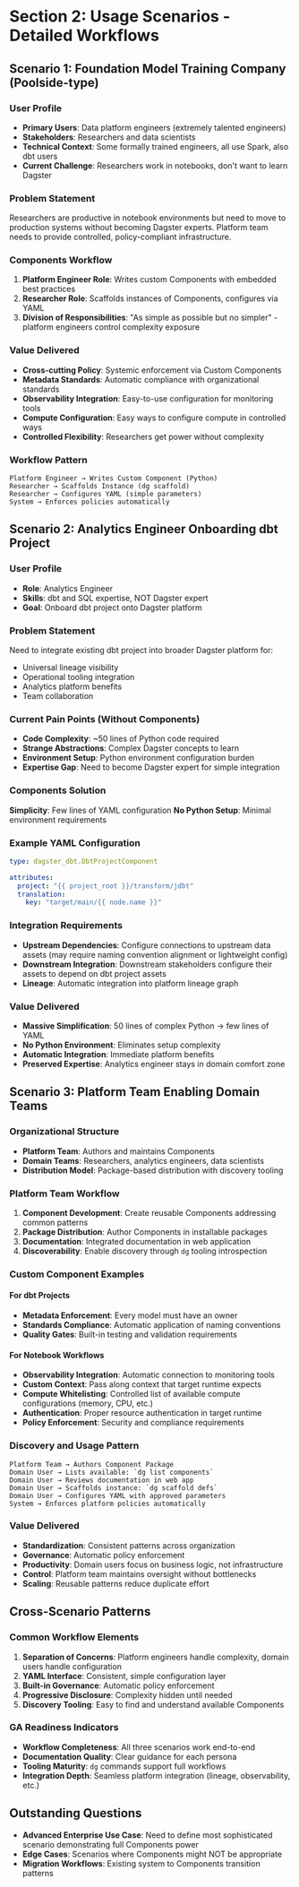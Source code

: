 # Section 2: Usage Scenarios - Detailed Workflows

## Scenario 1: Foundation Model Training Company (Poolside-type)

### User Profile

- **Primary Users**: Data platform engineers (extremely talented engineers)
- **Stakeholders**: Researchers and data scientists
- **Technical Context**: Some formally trained engineers, all use Spark, also dbt users
- **Current Challenge**: Researchers work in notebooks, don't want to learn Dagster

### Problem Statement

Researchers are productive in notebook environments but need to move to production systems without becoming Dagster experts. Platform team needs to provide controlled, policy-compliant infrastructure.

### Components Workflow

1. **Platform Engineer Role**: Writes custom Components with embedded best practices
2. **Researcher Role**: Scaffolds instances of Components, configures via YAML
3. **Division of Responsibilities**: "As simple as possible but no simpler" - platform engineers control complexity exposure

### Value Delivered

- **Cross-cutting Policy**: Systemic enforcement via Custom Components
- **Metadata Standards**: Automatic compliance with organizational standards
- **Observability Integration**: Easy-to-use configuration for monitoring tools
- **Compute Configuration**: Easy ways to configure compute in controlled ways
- **Controlled Flexibility**: Researchers get power without complexity

### Workflow Pattern

```
Platform Engineer → Writes Custom Component (Python)
Researcher → Scaffolds Instance (dg scaffold)
Researcher → Configures YAML (simple parameters)
System → Enforces policies automatically
```

## Scenario 2: Analytics Engineer Onboarding dbt Project

### User Profile

- **Role**: Analytics Engineer
- **Skills**: dbt and SQL expertise, NOT Dagster expert
- **Goal**: Onboard dbt project onto Dagster platform

### Problem Statement

Need to integrate existing dbt project into broader Dagster platform for:

- Universal lineage visibility
- Operational tooling integration
- Analytics platform benefits
- Team collaboration

### Current Pain Points (Without Components)

- **Code Complexity**: ~50 lines of Python code required
- **Strange Abstractions**: Complex Dagster concepts to learn
- **Environment Setup**: Python environment configuration burden
- **Expertise Gap**: Need to become Dagster expert for simple integration

### Components Solution

**Simplicity**: Few lines of YAML configuration
**No Python Setup**: Minimal environment requirements

### Example YAML Configuration

```yaml
type: dagster_dbt.DbtProjectComponent

attributes:
  project: "{{ project_root }}/transform/jdbt"
  translation:
    key: "target/main/{{ node.name }}"
```

### Integration Requirements

- **Upstream Dependencies**: Configure connections to upstream data assets (may require naming convention alignment or lightweight config)
- **Downstream Integration**: Downstream stakeholders configure their assets to depend on dbt project assets
- **Lineage**: Automatic integration into platform lineage graph

### Value Delivered

- **Massive Simplification**: 50 lines of complex Python → few lines of YAML
- **No Python Environment**: Eliminates setup complexity
- **Automatic Integration**: Immediate platform benefits
- **Preserved Expertise**: Analytics engineer stays in domain comfort zone

## Scenario 3: Platform Team Enabling Domain Teams

### Organizational Structure

- **Platform Team**: Authors and maintains Components
- **Domain Teams**: Researchers, analytics engineers, data scientists
- **Distribution Model**: Package-based distribution with discovery tooling

### Platform Team Workflow

1. **Component Development**: Create reusable Components addressing common patterns
2. **Package Distribution**: Author Components in installable packages
3. **Documentation**: Integrated documentation in web application
4. **Discoverability**: Enable discovery through `dg` tooling introspection

### Custom Component Examples

#### For dbt Projects

- **Metadata Enforcement**: Every model must have an owner
- **Standards Compliance**: Automatic application of naming conventions
- **Quality Gates**: Built-in testing and validation requirements

#### For Notebook Workflows

- **Observability Integration**: Automatic connection to monitoring tools
- **Custom Context**: Pass along context that target runtime expects
- **Compute Whitelisting**: Controlled list of available compute configurations (memory, CPU, etc.)
- **Authentication**: Proper resource authentication in target runtime
- **Policy Enforcement**: Security and compliance requirements

### Discovery and Usage Pattern

```
Platform Team → Authors Component Package
Domain User → Lists available: `dg list components`
Domain User → Reviews documentation in web app
Domain User → Scaffolds instance: `dg scaffold defs`
Domain User → Configures YAML with approved parameters
System → Enforces platform policies automatically
```

### Value Delivered

- **Standardization**: Consistent patterns across organization
- **Governance**: Automatic policy enforcement
- **Productivity**: Domain users focus on business logic, not infrastructure
- **Control**: Platform team maintains oversight without bottlenecks
- **Scaling**: Reusable patterns reduce duplicate effort

## Cross-Scenario Patterns

### Common Workflow Elements

1. **Separation of Concerns**: Platform engineers handle complexity, domain users handle configuration
2. **YAML Interface**: Consistent, simple configuration layer
3. **Built-in Governance**: Automatic policy enforcement
4. **Progressive Disclosure**: Complexity hidden until needed
5. **Discovery Tooling**: Easy to find and understand available Components

### GA Readiness Indicators

- **Workflow Completeness**: All three scenarios work end-to-end
- **Documentation Quality**: Clear guidance for each persona
- **Tooling Maturity**: `dg` commands support full workflows
- **Integration Depth**: Seamless platform integration (lineage, observability, etc.)

## Outstanding Questions

- **Advanced Enterprise Use Case**: Need to define most sophisticated scenario demonstrating full Components power
- **Edge Cases**: Scenarios where Components might NOT be appropriate
- **Migration Workflows**: Existing system to Components transition patterns
